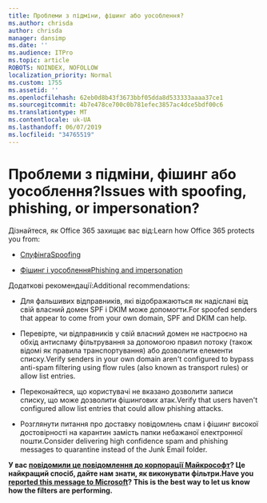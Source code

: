 ```yaml
---
title: Проблеми з підміни, фішинг або уособлення?
ms.author: chrisda
author: chrisda
manager: dansimp
ms.date: ''
ms.audience: ITPro
ms.topic: article
ROBOTS: NOINDEX, NOFOLLOW
localization_priority: Normal
ms.custom: 1755
ms.assetid: ''
ms.openlocfilehash: 62eb0d8b43f3673bbf05dda8d533333aaaa37ce1
ms.sourcegitcommit: 4b7e478ce700c0b781efec3857ac4dce5bdf00c6
ms.translationtype: MT
ms.contentlocale: uk-UA
ms.lasthandoff: 06/07/2019
ms.locfileid: "34765519"
---
```

# <a name="issues-with-spoofing-phishing-or-impersonation"></a><span data-ttu-id="aec8e-102">Проблеми з підміни, фішинг або уособлення?</span><span class="sxs-lookup"><span data-stu-id="aec8e-102">Issues with spoofing, phishing, or impersonation?</span></span>

<span data-ttu-id="aec8e-103">Дізнайтеся, як Office 365 захищає вас від:</span><span class="sxs-lookup"><span data-stu-id="aec8e-103">Learn how Office 365 protects you from:</span></span>

- [<span data-ttu-id="aec8e-104">Спуфінга</span><span class="sxs-lookup"><span data-stu-id="aec8e-104">Spoofing</span></span>](https://docs.microsoft.com/office365/securitycompliance/anti-spoofing-protection)

- [<span data-ttu-id="aec8e-105">Фішинг і уособлення</span><span class="sxs-lookup"><span data-stu-id="aec8e-105">Phishing and impersonation</span></span>](https://docs.microsoft.com/office365/securitycompliance/atp-anti-phishing)

<span data-ttu-id="aec8e-106">Додаткові рекомендації:</span><span class="sxs-lookup"><span data-stu-id="aec8e-106">Additional recommendations:</span></span>

- <span data-ttu-id="aec8e-107">Для фальшивих відправників, які відображаються як надіслані від свій власний домен SPF і DKIM може допомогти.</span><span class="sxs-lookup"><span data-stu-id="aec8e-107">For spoofed senders that appear to come from your own domain, SPF and DKIM can help.</span></span>

- <span data-ttu-id="aec8e-108">Перевірте, чи відправників у свій власний домен не настроєно на обхід антиспаму фільтрування за допомогою правил потоку (також відомі як правила транспортування) або дозволити елементи списку.</span><span class="sxs-lookup"><span data-stu-id="aec8e-108">Verify senders in your own domain aren't configured to bypass anti-spam filtering using flow rules (also known as transport rules) or allow list entries.</span></span>

- <span data-ttu-id="aec8e-109">Переконайтеся, що користувачі не вказано дозволити записи списку, що може дозволити фішингових атак.</span><span class="sxs-lookup"><span data-stu-id="aec8e-109">Verify that users haven't configured allow list entries that could allow phishing attacks.</span></span>

- <span data-ttu-id="aec8e-110">Розглянути питання про доставку повідомлень спам і фішинг високої достовірності на карантин замість папки небажаної електронної пошти.</span><span class="sxs-lookup"><span data-stu-id="aec8e-110">Consider delivering high confidence spam and phishing messages to quarantine instead of the Junk Email folder.</span></span>

<span data-ttu-id="aec8e-111">**У вас [повідомили це повідомлення до корпорації Майкрософт](https://support.office.com/article/b5caa9f1-cdf3-4443-af8c-ff724ea719d2)? Це найкращий спосіб, дайте нам знати, як виконувати фільтри.**</span><span class="sxs-lookup"><span data-stu-id="aec8e-111">**Have you [reported this message to Microsoft](https://support.office.com/article/b5caa9f1-cdf3-4443-af8c-ff724ea719d2)? This is the best way to let us know how the filters are performing.**</span></span>
